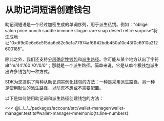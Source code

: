 # 从助记词短语创建钱包

助记词短语是一个经过加密生成的单词序列，用于派生私钥。例如："oblige salon price punch saddle immune slogan rare snap desert retire surprise"将生成地址"0xdf9d0e6c6c5f5da6e82e5e1a77974af6642bdb450a10c43f0c6910a212600185"。

除此之外，我们还支持[分层确定性钱包](https://www.ledger.com/academy/crypto/what-are-hierarchical-deterministic-hd-wallets)和[派生路径](https://learnmeabitcoin.com/technical/derivation-paths)。你可能从某个地方认出了字符串"m/44'/60'/0'/0/0"；那就是一个派生路径。简单来说，它是从单个根钱包派生出许多钱包的一种方式。

SDK为您提供了两种从助记词实例化钱包的方法：一种是采用派生路径，另一种是使用默认的派生路径，以防您不想或不需要配置。

以下是如何使用助记词和派生路径创建钱包的方法：

<<< @/../../../packages/account/src/wallet-manager/wallet-manager.test.ts#wallet-manager-mnemonic{ts:line-numbers}
